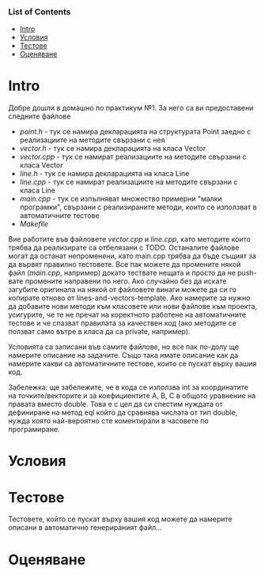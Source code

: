 ### List of Contents
* [Intro](#intro)
* [Условия](#условия)
* [Тестове](#тестове)
* [Оценяване](#оценяване)

# Intro
Добре дошли в домашно по практикум №1. За него са ви предоставени следните файлове
  * _point.h_ - тук се намира декларацията на структурата Point заедно с реализациите на методите свързани с нея
  * _vector.h_ - тук се намира декларацията на класа Vector
  * _vector.cpp_ - тук се намират реализациите на методите свързани с класа Vector
  * _line.h_ - тук се намира декларацията на класа Line
  * _line.cpp_ - тук се намират реализациите на методите свързани с класа Line
  * _main.cpp_ - тук се изпълняват множество примерни "малки програмки", свързани с реализираните методи, които се използват в автоматичните тестове 
  * _Makefile_

Вие работите във файловете _vector.cpp_ и _line.cpp_, като методите които трябва да реализирате са отбелязани с TODO. Останалите файлове могат да останат непроменени, като main.cpp трябва да бъде същият за да вървят правилно тестовете. Все пак можете да промените някой файл (_main.cpp_, например) докато тествате нещата и просто да не push-вате промените направени по него. Ако случайно без да искате загубите оригинала на някой от файловете винаги можете да си го копирате отново от lines-and-vectors-template. Ако намерите за нужно да добавите нови методи към класовете или нови файлове към проекта, усигурите, че те не пречат на коректното работене на автоматичните тестове и че спазват правилата за качествен код (ако методите се ползват само вътре в класа да са private, например).

Условията са записани във самите файлове, но все пак по-долу ще намерите описание на задачите. Също така имате описание как да намерите какви са автоматичните тестове, които се пускат върху вашия код.

Забележка: ще забележите, че в кода се използва int за координатите на точките/векторите и за коефициентите A, B, C в общото уравнение на правата вместо double. Това е с цел да си спестим нуждата от дефиниране на метод eql който да сравнява числата от тип double, нужда която най-вероятно сте коментирали в часовете по програмиране.

# Условия

# Тестове
Тестовете, който се пускат върху вашия код можете да намерите описани в автоматично генерираният файл...
# Оценяване



